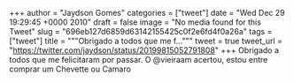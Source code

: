 
+++
author = "Jaydson Gomes"
categories = ["tweet"]
date = "Wed Dec 29 19:29:45 +0000 2010"
draft = false
image = "No media found for this Tweet"
slug = "696eb127d6859d63142155425c0f2e6fd4f0a26a"
tags = ["tweet"]
title = """Obrigado a todos que me f..."""
tweet = true
tweet_url = "https://twitter.com/jaydson/status/20199815052791808"
+++
Obrigado a todos que me felicitaram por passar. O @vieiraam acertou, estou entre comprar um Chevette ou Camaro

